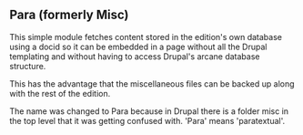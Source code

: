## Para (formerly Misc)
This simple module fetches content stored in the edition's
own database using a docid so it can be embedded in a page
without all the Drupal templating and without having to 
access Drupal's arcane database structure.

This has the advantage that the miscellaneous files can
be backed up along with the rest of the edition.

The name was changed to Para because in Drupal there is a 
folder misc in the top level that it was getting confused with.
'Para' means 'paratextual'.
